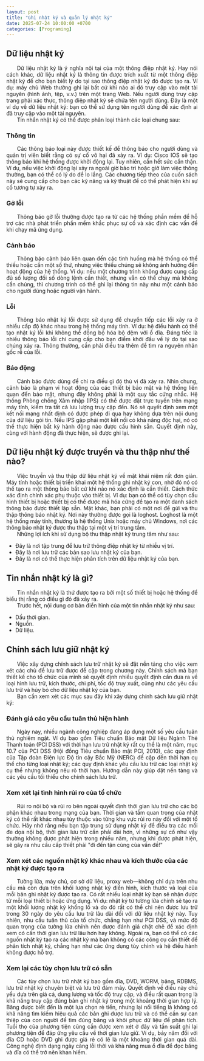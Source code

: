 ```yaml
---
layout: post
title: "Ghi nhật ký và quản lý nhật ký"
date: 2025-07-24 10:00:00 +0700
categories: [Programing]
---
```


## Dữ liệu nhật ký

<div style="text-align: justify; text-indent: 2em;">
Dữ liệu nhật ký là ý nghĩa nội tại của một thông điệp nhật ký. Hay nói cách khác, dữ liệu nhật ký là thông tin được trích xuất từ một thông điệp nhật ký để cho bạn biết lý do tại sao thông điệp nhật ký đó được tạo ra. Ví dụ: máy chủ Web thường ghi lại bất cứ khi nào ai đó truy cập vào một tài nguyên (hình ảnh, tệp, v.v.) trên một trang Web. Nếu người dùng truy cập trang phải xác thực, thông điệp nhật ký sẽ chứa tên người dùng. Đây là một ví dụ về dữ liệu nhật ký: bạn có thể sử dụng tên người dùng để xác định ai đã truy cập vào một tài nguyên.
</div>

<div style="text-align: justify; text-indent: 2em;">
Tin nhắn nhật ký có thể được phân loại thành các loại chung sau:
</div>

### Thông tin

<div style="text-align: justify; text-indent: 2em;">
Các thông báo loại này được thiết kế để thông báo cho người dùng và quản trị viên biết rằng có sự cố vô hại đã xảy ra. Ví dụ: Cisco IOS sẽ tạo thông báo khi hệ thống được khởi động lại. Tuy nhiên, cần hết sức cẩn thận. Ví dụ, nếu việc khởi động lại xảy ra ngoài giờ bảo trì hoặc giờ làm việc thông thường, bạn có thể có lý do để lo lắng. Các chương tiếp theo của cuốn sách này sẽ cung cấp cho bạn các kỹ năng và kỹ thuật để có thể phát hiện khi sự cố tương tự xảy ra.
</div>

### Gỡ lỗi

<div style="text-align: justify; text-indent: 2em;">
Thông báo gỡ lỗi thường được tạo ra từ các hệ thống phần mềm để hỗ trợ các nhà phát triển phần mềm khắc phục sự cố và xác định các vấn đề khi chạy mã ứng dụng.
</div>

### Cảnh báo

<div style="text-align: justify; text-indent: 2em;">
Thông báo cảnh báo liên quan đến các tình huống mà hệ thống có thể thiếu hoặc cần một số thứ, nhưng việc thiếu chúng sẽ không ảnh hưởng đến hoạt động của hệ thống. Ví dụ: nếu một chương trình không được cung cấp đủ số lượng đối số dòng lệnh cần thiết, nhưng vẫn có thể chạy mà không cần chúng, thì chương trình có thể ghi lại thông tin này như một cảnh báo cho người dùng hoặc người vận hành.
</div>

### Lỗi

<div style="text-align: justify; text-indent: 2em;">
Thông báo nhật ký lỗi được sử dụng để chuyển tiếp các lỗi xảy ra ở nhiều cấp độ khác nhau trong hệ thống máy tính. Ví dụ: hệ điều hành có thể tạo nhật ký lỗi khi không thể đồng bộ hóa bộ đệm với ổ đĩa. Đáng tiếc là nhiều thông báo lỗi chỉ cung cấp cho bạn điểm khởi đầu về lý do tại sao chúng xảy ra. Thông thường, cần phải điều tra thêm để tìm ra nguyên nhân gốc rễ của lỗi.
</div>

### Báo động

<div style="text-align: justify; text-indent: 2em;">
Cảnh báo được dùng để chỉ ra điều gì đó thú vị đã xảy ra. Nhìn chung, cảnh báo là phạm vi hoạt động của các thiết bị bảo mật và hệ thống liên quan đến bảo mật, nhưng đây không phải là một quy tắc cứng nhắc. Hệ thống Phòng chống Xâm nhập (IPS) có thể được đặt trực tuyến trên mạng máy tính, kiểm tra tất cả lưu lượng truy cập đến. Nó sẽ quyết định xem một kết nối mạng nhất định có được phép đi qua hay không dựa trên nội dung của dữ liệu gói tin. Nếu IPS gặp phải một kết nối có khả năng độc hại, nó có thể thực hiện bất kỳ hành động nào được cấu hình sẵn. Quyết định này, cùng với hành động đã thực hiện, sẽ được ghi lại.
</div>

## Dữ liệu nhật ký được truyền và thu thập như thế nào?

<div style="text-align: justify; text-indent: 2em;">
Việc truyền và thu thập dữ liệu nhật ký về mặt khái niệm rất đơn giản. Máy tính hoặc thiết bị triển khai một hệ thống ghi nhật ký con, nhờ đó nó có thể tạo ra một thông báo bất cứ khi nào nó xác định là cần thiết. Cách thức xác định chính xác phụ thuộc vào thiết bị. Ví dụ: bạn có thể có tùy chọn cấu hình thiết bị hoặc thiết bị có thể được mã hóa cứng để tạo ra một danh sách thông báo được thiết lập sẵn. Mặt khác, bạn phải có một nơi để gửi và thu thập thông báo nhật ký. Nơi này thường được gọi là loghost. Loghost là một hệ thống máy tính, thường là hệ thống Unix hoặc máy chủ Windows, nơi các thông báo nhật ký được thu thập tại một vị trí trung tâm.
</div>

<div style="text-align: justify; text-indent: 2em;">
Những lợi ích khi sử dụng bộ thu thập nhật ký trung tâm như sau:
</div>

- Đây là nơi tập trung để lưu trữ thông điệp nhật ký từ nhiều vị trí.
- Đây là nơi lưu trữ các bản sao lưu nhật ký của bạn.
- Đây là nơi có thể thực hiện phân tích trên dữ liệu nhật ký của bạn.

## Tin nhắn nhật ký là gì?

<div style="text-align: justify; text-indent: 2em;">
Tin nhắn nhật ký là thứ được tạo ra bởi một số thiết bị hoặc hệ thống để biểu thị rằng có điều gì đó đã xảy ra.
</div>

<div style="text-align: justify; text-indent: 2em;">
Trước hết, nội dung cơ bản điển hình của một tin nhắn nhật ký như sau:
</div>

- Dấu thời gian.
- Nguồn.
- Dữ liệu.

## Chính sách lưu giữ nhật ký

<div style="text-align: justify; text-indent: 2em;">
Việc xây dựng chính sách lưu trữ nhật ký sẽ đặt nền tảng cho việc xem xét các chủ đề lưu trữ được đề cập trong chương này. Chính sách mà bạn thiết kế cho tổ chức của mình sẽ quyết định nhiều quyết định cần đưa ra về loại hình lưu trữ, kích thước, chi phí, tốc độ truy xuất, cũng như các yêu cầu lưu trữ và hủy bỏ cho dữ liệu nhật ký của bạn.
</div>

<div style="text-align: justify; text-indent: 2em;">
Bạn cần xem xét các mục sau đây khi xây dựng chính sách lưu giữ nhật ký:
</div>

### Đánh giá các yêu cầu tuân thủ hiện hành

<div style="text-align: justify; text-indent: 2em;">
Ngày nay, nhiều ngành công nghiệp đang áp dụng một số yêu cầu tuân thủ nghiêm ngặt. Ví dụ bao gồm Tiêu chuẩn Bảo mật Dữ liệu Ngành Thẻ Thanh toán (PCI DSS) với thời hạn lưu trữ nhật ký rất cụ thể là một năm, mục 10.7 của PCI DSS (Hội đồng Tiêu chuẩn Bảo mật PCI, 2010), các quy định của Tập đoàn Điện lực Độ tin cậy Bắc Mỹ (NERC) đề cập đến thời hạn cụ thể cho từng loại nhật ký; các quy định khác yêu cầu lưu trữ các loại nhật ký cụ thể nhưng không nêu rõ thời hạn. Hướng dẫn này giúp đặt nền tảng và các yêu cầu tối thiểu cho chính sách lưu trữ.
</div>

### Xem xét lại tình hình rủi ro của tổ chức

<div style="text-align: justify; text-indent: 2em;">
Rủi ro nội bộ và rủi ro bên ngoài quyết định thời gian lưu trữ cho các bộ phận khác nhau trong mạng của bạn. Thời gian và tầm quan trọng của nhật ký có thể rất khác nhau tùy thuộc vào từng khu vực rủi ro này đối với một tổ chức. Hãy nhớ rằng nếu bạn tập trung sử dụng nhật ký để điều tra các mối đe dọa nội bộ, thời gian lưu trữ cần phải dài hơn, vì những sự cố như vậy thường không được phát hiện trong nhiều năm, nhưng khi được phát hiện, sẽ gây ra nhu cầu cấp thiết phải "đi đến tận cùng của vấn đề!"
</div>

### Xem xét các nguồn nhật ký khác nhau và kích thước của các nhật ký được tạo ra

<div style="text-align: justify; text-indent: 2em;">
Tường lửa, máy chủ, cơ sở dữ liệu, proxy web—không chỉ dựa trên nhu cầu mà còn dựa trên khối lượng nhật ký điển hình, kích thước và loại của mỗi bản ghi nhật ký được tạo ra. Có rất nhiều loại nhật ký bạn sẽ nhận được từ mỗi loại thiết bị hoặc ứng dụng. Ví dụ: nhật ký từ tường lửa chính sẽ tạo ra một khối lượng nhật ký khổng lồ và do đó rất có thể chỉ nên được lưu trữ trong 30 ngày do yêu cầu lưu trữ lâu dài đối với dữ liệu nhật ký này. Tuy nhiên, nhu cầu tuân thủ của tổ chức, chẳng hạn như PCI DSS, và mức độ quan trọng của tường lửa chính nên được đánh giá chặt chẽ để xác định xem có cần thời gian lưu trữ lâu hơn hay không. Ngoài ra, bạn có thể có các nguồn nhật ký tạo ra các nhật ký mà bạn không có các công cụ cần thiết để phân tích nhật ký, chẳng hạn như các ứng dụng tùy chỉnh và hệ điều hành không được hỗ trợ.
</div>

### Xem lại các tùy chọn lưu trữ có sẵn

<div style="text-align: justify; text-indent: 2em;">
Các tùy chọn lưu trữ nhật ký bao gồm đĩa, DVD, WORM, băng, RDBMS, lưu trữ nhật ký chuyên biệt và lưu trữ đám mây. Quyết định về điều này chủ yếu dựa trên giá cả, dung lượng và tốc độ truy cập, và điều rất quan trọng là khả năng truy cập đúng bản ghi nhật ký trong một khoảng thời gian hợp lý. Băng được biết đến là một lựa chọn rẻ tiền, nhưng lại nổi tiếng là không có khả năng tìm kiếm hiệu quả các bản ghi được lưu trữ và có thể cần sự can thiệp của con người để tìm đúng băng và khôi phục dữ liệu để phân tích. Tuổi thọ của phương tiện cũng cần được xem xét ở đây và tần suất ghi lại phương tiện để đáp ứng yêu cầu về thời gian lưu giữ. Ví dụ, bảy năm đối với đĩa CD hoặc DVD ghi được giá rẻ có lẽ là một khoảng thời gian quá dài. Công nghệ định dạng ngày càng lỗi thời và khả năng mua ổ đĩa để đọc băng và đĩa có thể trở nên khan hiếm.
</div>